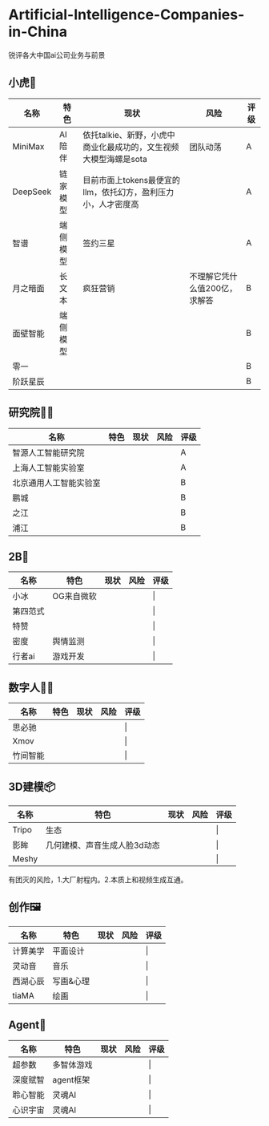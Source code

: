 # Artificial-Intelligence-Companies-in-China
锐评各大中国ai公司业务与前景

## 小虎🐅
| 名称 | 特色 | 现状 | 风险 |评级|
|---------|---------|---------|-------|---|
| MiniMax |AI陪伴|依托talkie、新野，小虎中商业化最成功的，文生视频大模型海螺是sota|团队动荡|A|
| DeepSeek|链家模型|目前市面上tokens最便宜的llm，依托幻方，盈利压力小，人才密度高||A|
| 智谱 |端侧模型|签约三星||A|
| 月之暗面|长文本|疯狂营销|不理解它凭什么值200亿，求解答|B|
| 面壁智能|端侧模型|||B|
| 零一||||B|
| 阶跃星辰||||B|

## 研究院🧑‍🔬
| 名称 | 特色 | 现状 | 风险 |评级|
|---------|---------|---------|-------|---|
|智源人工智能研究院||||A|
|上海人工智能实验室||||A|
|北京通用人工智能实验室||||B|
|鹏城||||B|
|之江||||B|
|浦江||||B|

## 2B📠
| 名称 | 特色 | 现状 | 风险 |评级|
|---------|---------|---------|-------|---|
|小冰|OG来自微软|||\|
|第四范式||||\|
|特赞||||\|
|密度|舆情监测|||\|
|行者ai|游戏开发|||\|

## 数字人🦹‍♀️
| 名称 | 特色 | 现状 | 风险 |评级|
|---------|---------|---------|-------|---|
|思必驰||||\|
|Xmov||||\|
|竹间智能||||\|

## 3D建模📦
| 名称 | 特色 | 现状 | 风险 |评级|
|---------|---------|---------|-------|---|
|Tripo|生态|||\|
|影眸|几何建模、声音生成人脸3d动态|||\|
|Meshy||||\|
有团灭的风险，1.大厂射程内。2.本质上和视频生成互通。

## 创作🖼️
| 名称 | 特色 | 现状 | 风险 |评级|
|---------|---------|---------|-------|---|
|计算美学|平面设计|||\|
|灵动音|音乐|||\|
|西湖心辰|写画&心理|||\|
|tiaMA|绘画|||\|

## Agent🤖
| 名称 | 特色 | 现状 | 风险 |评级|
|---------|---------|---------|-------|---|
|超参数|多智体游戏|||\|
|深度赋智|agent框架|||\|
|聆心智能|灵魂AI|||\|
|心识宇宙|灵魂AI|||\|






